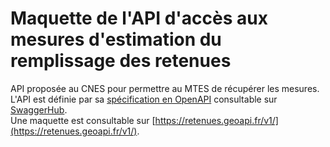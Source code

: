# Maquette de l'API d'accès aux mesures d'estimation du remplissage des retenues
API proposée au CNES pour permettre au MTES de récupérer les mesures.  
L'API est définie par sa
[spécification en OpenAPI](https://raw.githubusercontent.com/benoitdavidfr/retenues/master/apidef.yaml)
consultable sur [SwaggerHub](https://app.swaggerhub.com/apis/benoitdavidfr/retenue/0.1).  
Une maquette est consultable sur [https://retenues.geoapi.fr/v1/](https://retenues.geoapi.fr/v1/).
